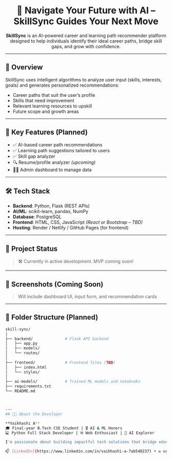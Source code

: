 <h1 align="center">🚀 Navigate Your Future with AI – SkillSync Guides Your Next Move</h1>

<p align="center">
  <b>SkillSync</b> is an AI-powered career and learning path recommender platform designed to help individuals identify their ideal career paths, bridge skill gaps, and grow with confidence.
</p>

---

## 🧠 Overview

SkillSync uses intelligent algorithms to analyze user input (skills, interests, goals) and generates personalized recommendations:
- Career paths that suit the user’s profile
- Skills that need improvement
- Relevant learning resources to upskill
- Future scope and growth areas

---

## 🎯 Key Features (Planned)

- ✅ AI-based career path recommendations
- ✅ Learning path suggestions tailored to users
- ✅ Skill gap analyzer
- 🔍 Resume/profile analyzer *(upcoming)*
- 👩‍💼 Admin dashboard to manage data

---

## 🛠 Tech Stack

- **Backend**: Python, Flask (REST APIs)
- **AI/ML**: scikit-learn, pandas, NumPy
- **Database**: PostgreSQL
- **Frontend**: HTML, CSS, JavaScript *(React or Bootstrap – TBD)*
- **Hosting**: Render / Netlify / GitHub Pages (for frontend)

---

## 🚧 Project Status

> 🛠 Currently in active development. MVP coming soon!

---

## 📸 Screenshots (Coming Soon)

> Will include dashboard UI, input form, and recommendation cards

---

## 📁 Folder Structure (Planned)

```bash
skill-sync/
│
├── backend/              # Flask API backend
│   ├── app.py
│   ├── models/
│   └── routes/
│
├── frontend/             # Frontend files (TBD)
│   ├── index.html
│   └── styles/
│
├── ai-models/            # Trained ML models and notebooks
├── requirements.txt
└── README.md



---
## 👩‍💻 About the Developer

**Vaikhashi A**  
🎓 Final-year B.Tech CSE Student | 🎖️ AI & ML Honors  
💻 Python Full Stack Developer | 🌐 Web Enthusiast | 🤖 AI Explorer  

I'm passionate about building impactful tech solutions that bridge education, career, and ethics in AI. With a strong foundation in Python, AI/ML, and web development, I'm on a mission to combine logic with creativity — and someday, apply it in space-tech too 🚀

📫 [LinkedIn](https://www.linkedin.com/in/vaikhashi-a-7ab540237) • ✉️ vaikhashi3134@gmail.com • 🌐 [GitHub](https://github.com/Vaikhashi)

